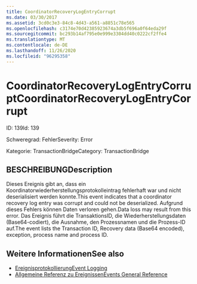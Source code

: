 ```yaml
---
title: CoordinatorRecoveryLogEntryCorrupt
ms.date: 03/30/2017
ms.assetid: 3cd0c3e3-84c8-4d43-a561-a8851c78e565
ms.openlocfilehash: c3174e70d42385923674a3db5f696a0f64eda29f
ms.sourcegitcommit: bc293b14af795e0e999e3304dd40c0222cf2ffe4
ms.translationtype: MT
ms.contentlocale: de-DE
ms.lasthandoff: 11/26/2020
ms.locfileid: "96295358"
---
```

# <a name="coordinatorrecoverylogentrycorrupt"></a><span data-ttu-id="74f84-102">CoordinatorRecoveryLogEntryCorrupt</span><span class="sxs-lookup"><span data-stu-id="74f84-102">CoordinatorRecoveryLogEntryCorrupt</span></span>

<span data-ttu-id="74f84-103">ID: 139</span><span class="sxs-lookup"><span data-stu-id="74f84-103">Id: 139</span></span>  
  
 <span data-ttu-id="74f84-104">Schweregrad: Fehler</span><span class="sxs-lookup"><span data-stu-id="74f84-104">Severity: Error</span></span>  
  
 <span data-ttu-id="74f84-105">Kategorie: TransactionBridge</span><span class="sxs-lookup"><span data-stu-id="74f84-105">Category: TransactionBridge</span></span>  
  
## <a name="description"></a><span data-ttu-id="74f84-106">BESCHREIBUNG</span><span class="sxs-lookup"><span data-stu-id="74f84-106">Description</span></span>  

 <span data-ttu-id="74f84-107">Dieses Ereignis gibt an, dass ein Koordinatorwiederherstellungsprotokolleintrag fehlerhaft war und nicht deserialisiert werden konnte.</span><span class="sxs-lookup"><span data-stu-id="74f84-107">This event indicates that a  coordinator recovery log entry was corrupt and could not be deserialized.</span></span> <span data-ttu-id="74f84-108">Aufgrund dieses Fehlers können Daten verloren gehen.</span><span class="sxs-lookup"><span data-stu-id="74f84-108">Data loss may result from this error.</span></span> <span data-ttu-id="74f84-109">Das Ereignis führt die TransaktionsID, die Wiederherstellungsdaten (Base64-codiert), die Ausnahme, den Prozessnamen und die Prozess-ID auf.</span><span class="sxs-lookup"><span data-stu-id="74f84-109">The event lists the Transaction ID, Recovery data (Base64 encoded), exception, process name and process ID.</span></span>  
  
## <a name="see-also"></a><span data-ttu-id="74f84-110">Weitere Informationen</span><span class="sxs-lookup"><span data-stu-id="74f84-110">See also</span></span>

- [<span data-ttu-id="74f84-111">Ereignisprotokollierung</span><span class="sxs-lookup"><span data-stu-id="74f84-111">Event Logging</span></span>](index.md)
- [<span data-ttu-id="74f84-112">Allgemeine Referenz zu Ereignissen</span><span class="sxs-lookup"><span data-stu-id="74f84-112">Events General Reference</span></span>](events-general-reference.md)

